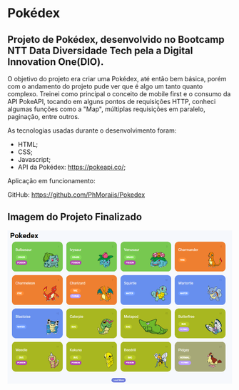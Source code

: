 # Pokédex
## Projeto de Pokédex, desenvolvido no Bootcamp NTT Data Diversidade Tech pela a Digital Innovation One(DIO).

O objetivo do projeto era criar uma Pokédex, até então bem básica, porém com o andamento do projeto pude ver que é algo um tanto quanto complexo.
Treinei como principal o conceito de mobile first e o consumo da API PokeAPI, tocando em alguns pontos de requisições HTTP, conheci algumas funções como a "Map",
múltiplas requisições em paralelo, paginação, entre outros.
  
As tecnologias usadas durante o desenvolvimento foram:

- HTML;
- CSS;
- Javascript;
- API da Pokédex: https://pokeapi.co/;

Aplicação em funcionamento:


GitHub:
https://github.com/PhMoraiis/Pokedex

## Imagem do Projeto Finalizado
<img src="assets/projetoFinalizado.png" alt="Imagem do Projeto Finalizado"/>
